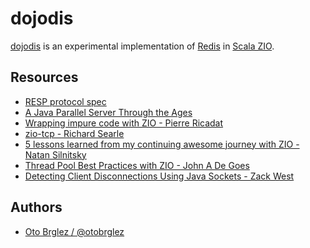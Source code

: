 # dojodis

[dojodis] is an experimental implementation of [Redis][redis] in [Scala ZIO][zio].

## Resources

- [RESP protocol spec](https://redis.io/docs/reference/protocol-spec/)
- [A Java Parallel Server Through the Ages](https://www.cs.unh.edu/~charpov/programming-futures.html)
- [Wrapping impure code with ZIO - Pierre Ricadat](https://medium.com/@ghostdogpr/wrapping-impure-code-with-zio-9265c219e2e)
- [zio-tcp - Richard Searle](https://github.com/searler/zio-tcp)
- [5 lessons learned from my continuing awesome journey with ZIO - Natan Silnitsky](https://medium.com/wix-engineering/5-lessons-learned-from-my-continuing-awesome-journey-with-zio-66319d12ed7c)
- [Thread Pool Best Practices with ZIO - John A De Goes](https://degoes.net/articles/zio-threads)
- [Detecting Client Disconnections Using Java Sockets - Zack West](https://www.alpharithms.com/detecting-client-disconnections-java-sockets-091416/)

## Authors

- [Oto Brglez / @otobrglez][otobrglez]

[dojodis]: https://github.com/otobrglez/dojodis
[redis]: https://redis.io
[zio]: https://zio.dev
[otobrglez]: https://github.com/otobrglez
